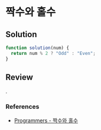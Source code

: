 # 짝수와 홀수

## Solution

```js
function solution(num) {
  return num % 2 ? "Odd" : "Even";
}
```

## Review

.

### References

- [Programmers - 짝수와 홀수](https://school.programmers.co.kr/learn/courses/30/lessons/12937)
